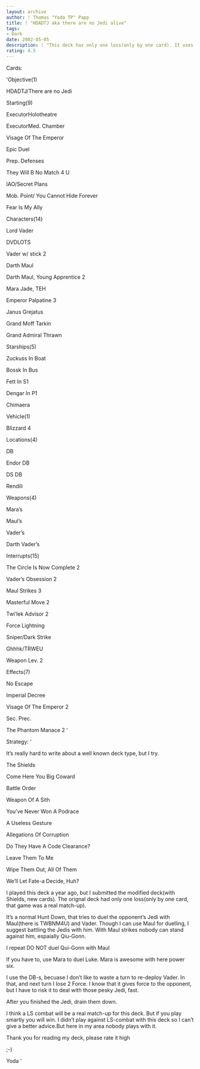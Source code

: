 ```yaml
---
layout: archive
author: ! Thomas "Yoda TP" Papp
title: ! "HDADTJ aka there are no Jedi alive"
tags:
- Dark
date: 2002-05-05
description: ! "This deck has only one loss(only by one card). It uses the Dark Jedi to take revenge on the Jedi."
rating: 4.5
---
```

Cards: 

'Objective(1)

HDADTJ/There are no Jedi


Starting(9)

ExecutorHolotheatre

ExecutorMed. Chamber

Visage Of The Emperor

Epic Duel

Prep. Defenses

They Will B No Match 4 U

IAO/Secret Plans

Mob. Point/ You Cannot Hide Forever

Fear Is My Ally


Characters(14)

Lord Vader

DVDLOTS

Vader w/ stick 2

Darth Maul

Darth Maul, Young Apprentice 2

Mara Jade, TEH

Emperor Palpatine 3

Janus Grejatus

Grand Moff Tarkin

Grand Admiral Thrawn


Starships(5)

Zuckuss In Boat

Bossk In Bus

Fett In S1

Dengar In P1

Chimaera


Vehicle(1)

Blizzard 4


Locations(4)

 DB

Endor DB

DS DB

Rendili


Weapons(4)

Mara’s

Maul’s

Vader’s

Darth Vader’s


Interrupts(15)

The Circle Is Now Complete 2

Vader’s Obsession 2

Maul Strikes 3

Masterful Move 2

Twi’lek Advisor 2

Force Lightning

Sniper/Dark Strike

Ghhhk/TRWEU

Weapon Lev. 2


Effects(7)

No Escape

Imperial Decree

Visage Of The Emperor 2

Sec. Prec.

The Phantom Manace 2 '

Strategy: '

It’s really hard to write about a well known deck type, but I try.


The Shields

Come Here You Big Coward

Battle Order

Weapon Of A Sith

You’ve Never Won A Podrace

A Useless Gesture

Allegations Of Corruption

Do They Have A Code Clearance? 

Leave Them To Me 

Wipe Them Out, All Of Them

We’ll Let Fate-a Decide, Huh?


I played this deck a year ago, but I submitted the modified deck(with Shields, new cards). The orignal deck had only one loss(only by one card, that game was a real match-up).


It’s a normal Hunt Down, that tries to duel the opponent’s Jedi with Maul(there is TWBNM4U) and Vader. Though I can use Maul for duelling, I suggest battling the Jedis with him. With Maul strikes nobody can stand against him, espaially Qiu-Gonn.

I repeat DO NOT duel Qui-Gonn with Maul

If you have to, use Mara to duel Luke. Mara is awesome with here power six.


I use the DB-s, becuase I don’t like to waste a turn to re-deploy Vader. In that, and next turn I lose 2 Force. I know that it gives force to the opponent, but I have to risk it to deal with those pesky Jedi, fast.


After you finished the Jedi, drain them down.


I think a LS combat will be a real match-up for this deck. But if you play smartly you will win. I didn’t play against LS-combat with this deck so I can’t give a better advice.But here in my area nobody plays with it.


Thank you for reading my deck, please rate it high

;-)


Yoda '